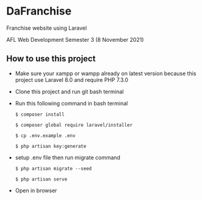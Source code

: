 # DaFranchise

Franchise website using Laravel

AFL Web Development Semester 3 (8 November 2021)

## How to use this project

- Make sure your xampp or wampp already on latest version because this project use Laravel 8.0 and require PHP 7.3.0
- Clone this project and run git bash terminal
- Run this following command in bash terminal

      $ composer install
      
      $ composer global require laravel/installer
      
      $ cp .env.example .env
      
      $ php artisan key:generate
      
- setup .env file then run migrate command

      $ php artisan migrate --seed
      
      $ php artisan serve
      
- Open in browser 
